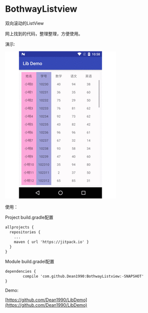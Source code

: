 # BothwayListview
双向滚动的ListView

网上找到的代码，整理整理，方便使用。

演示:

![demo show](https://github.com/Dean1990/GitHub-is-good-store/blob/master/image/bothway_listview.gif?raw=true)

使用：

Project build.gradle配置

    allprojects {
      repositories {
        ...
        maven { url 'https://jitpack.io' }
      }
    }

Module build.gradel配置

    dependencies {
            compile 'com.github.Dean1990:BothwayListview:-SNAPSHOT'
    }
    
Demo:

[https://github.com/Dean1990/LibDemo](https://github.com/Dean1990/LibDemo)
